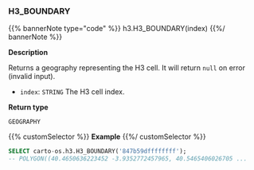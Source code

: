 ### H3_BOUNDARY

{{% bannerNote type="code" %}}
h3.H3_BOUNDARY(index)
{{%/ bannerNote %}}

**Description**

Returns a geography representing the H3 cell. It will return `null` on error (invalid input).

* `index`: `STRING` The H3 cell index.

**Return type**

`GEOGRAPHY`

{{% customSelector %}}
**Example**
{{%/ customSelector %}}

```sql
SELECT carto-os.h3.H3_BOUNDARY('847b59dffffffff');
-- POLYGON((40.4650636223452 -3.9352772457965, 40.5465406026705 ...
```